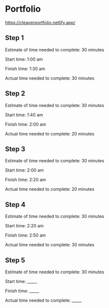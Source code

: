 # Portfolio

https://cleaverportfolio.netlify.app/

## Step 1

Estimate of time needed to complete: 30 minutes

Start time: 1:00 am

Finish time: 1:30 am

Actual time needed to complete: 30 minutes

## Step 2

Estimate of time needed to complete: 30 minutes

Start time: 1:40 am

Finish time: 2:00 am

Actual time needed to complete: 20 minutes
## Step 3

Estimate of time needed to complete: 30 minutes

Start time: 2:00 am

Finish time: 2:20 am

Actual time needed to complete: 20 minutes

## Step 4

Estimate of time needed to complete: 30 minutes

Start time: 2:20 am

Finish time: 2:50 am

Actual time needed to complete: 30 minutes
## Step 5

Estimate of time needed to complete: 30 minutes

Start time: _____

Finish time: _____

Actual time needed to complete: _____
